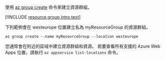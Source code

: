 使用 [az group create](/cli/azure/group#create) 命令來建立資源群組。

[!INCLUDE [resource group intro text](resource-group.md)]

下列範例會在 westeurope 位置建立名為 myResourceGroup 的資源群組。

```azurecli-interactive
az group create --name myResourceGroup --location westeurope
```

您通常會在附近的區域中建立資源群組和資源。 若要查看所有支援的 Azure Web Apps 位置，請執行 `az appservice list-locations` 命令。 